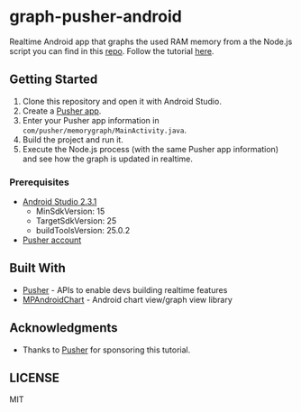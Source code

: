 # graph-pusher-android
Realtime Android app that graphs the used RAM memory from a the Node.js script you can find in this [repo](https://github.com/eh3rrera/memory-pusher). Follow the tutorial [here](https://pusher.com/tutorials/graph-android/).

## Getting Started

1. Clone this repository and open it with Android Studio.
2. Create a [Pusher app](https://dashboard.pusher.com).
3. Enter your Pusher app information in `com/pusher/memorygraph/MainActivity.java`.
4. Build the project and run it.
5. Execute the Node.js process (with the same Pusher app information) and see how the graph is updated in realtime.

### Prerequisites

- [Android Studio 2.3.1](https://developer.android.com/studio/index.html)
  - MinSdkVersion: 15
  - TargetSdkVersion: 25
  - buildToolsVersion: 25.0.2
- [Pusher account](https://pusher.com/signup)

## Built With

* [Pusher](https://pusher.com/) - APIs to enable devs building realtime features
* [MPAndroidChart](https://github.com/PhilJay/MPAndroidChart) - Android chart view/graph view library

## Acknowledgments
* Thanks to [Pusher](https://pusher.com/) for sponsoring this tutorial.

## LICENSE
MIT
